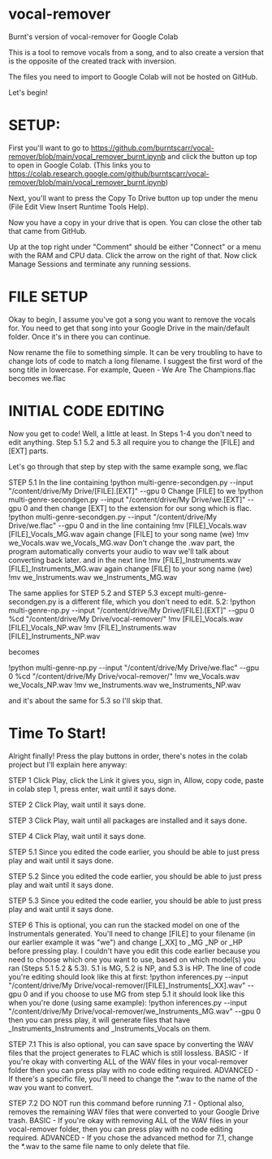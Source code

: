 # vocal-remover
Burnt's version of vocal-remover for Google Colab

This is a tool to remove vocals from a song, and to also create a version that is the opposite of the created track with inversion.

The files you need to import to Google Colab will not be hosted on GitHub.


Let's begin!

# SETUP:
First you'll want to go to https://github.com/burntscarr/vocal-remover/blob/main/vocal_remover_burnt.ipynb and click the button up top to open in Google Colab. (This links you to https://colab.research.google.com/github/burntscarr/vocal-remover/blob/main/vocal_remover_burnt.ipynb)

Next, you'll want to press the Copy To Drive button up top under the menu (File Edit View Insert Runtime Tools Help).

Now you have a copy in your drive that is open. You can close the other tab that came from GitHub.

Up at the top right under "Comment" should be either "Connect" or a menu with the RAM and CPU data. Click the arrow on the right of that. Now click Manage Sessions and terminate any running sessions.

# FILE SETUP
Okay to begin, I assume you've got a song you want to remove the vocals for. You need to get that song into your Google Drive in the main/default folder. Once it's in there you can continue.

Now rename the file to something simple. It can be very troubling to have to change lots of code to match a long filename. I suggest the first word of the song title in lowercase. For example, Queen - We Are The Champions.flac becomes we.flac

# INITIAL CODE EDITING
Now you get to code! Well, a little at least. In Steps 1-4 you don't need to edit anything. Step 5.1 5.2 and 5.3 all require you to change the [FILE] and [EXT] parts.

Let's go through that step by step with the same example song, we.flac

STEP 5.1 In the line containing !python multi-genre-secondgen.py --input "/content/drive/My Drive/[FILE].[EXT]" --gpu 0 Change [FILE] to we !python multi-genre-secondgen.py --input "/content/drive/My Drive/we.[EXT]" --gpu 0 and then change [EXT] to the extension for our song which is flac. !python multi-genre-secondgen.py --input "/content/drive/My Drive/we.flac" --gpu 0 and in the line containing !mv [FILE]_Vocals.wav [FILE]_Vocals_MG.wav again change [FILE] to your song name (we) !mv we_Vocals.wav we_Vocals_MG.wav Don't change the .wav part, the program automatically converts your audio to wav we'll talk about converting back later. and in the next line !mv [FILE]_Instruments.wav [FILE]_Instruments_MG.wav again change [FILE] to your song name (we) !mv we_Instruments.wav we_Instruments_MG.wav

The same applies for STEP 5.2 and STEP 5.3 except multi-genre-secondgen.py is a different file, which you don't need to edit. 5.2: !python multi-genre-np.py --input "/content/drive/My Drive/[FILE].[EXT]" --gpu 0 %cd "/content/drive/My Drive/vocal-remover/" !mv [FILE]_Vocals.wav [FILE]_Vocals_NP.wav !mv [FILE]_Instruments.wav [FILE]_Instruments_NP.wav

becomes

!python multi-genre-np.py --input "/content/drive/My Drive/we.flac" --gpu 0 %cd "/content/drive/My Drive/vocal-remover/" !mv we_Vocals.wav we_Vocals_NP.wav !mv we_Instruments.wav we_Instruments_NP.wav

and it's about the same for 5.3 so I'll skip that.

# Time To Start!
Alright finally! Press the play buttons in order, there's notes in the colab project but I'll explain here anyway:

STEP 1 Click Play, click the Link it gives you, sign in, Allow, copy code, paste in colab step 1, press enter, wait until it says done.

STEP 2 Click Play, wait until it says done.

STEP 3 Click Play, wait until all packages are installed and it says done.

STEP 4 Click Play, wait until it says done.

STEP 5.1 Since you edited the code earlier, you should be able to just press play and wait until it says done.

STEP 5.2 Since you edited the code earlier, you should be able to just press play and wait until it says done.

STEP 5.3 Since you edited the code earlier, you should be able to just press play and wait until it says done.

STEP 6 This is optional, you can run the stacked model on one of the Instrumentals generated. You'll need to change [FILE] to your filename (in our earlier example it was "we") and change [_XX] to _MG _NP or _HP before pressing play. I couldn't have you edit this code earlier because you need to choose which one you want to use, based on which model(s) you ran (Steps 5.1 5.2 & 5.3). 5.1 is MG, 5.2 is NP, and 5.3 is HP. The line of code you're editing should look like this at first: !python inferences.py --input "/content/drive/My Drive/vocal-remover/[FILE]_Instruments[_XX].wav" --gpu 0 and if you choose to use MG from step 5.1 it should look like this when you're done (using same example): !python inferences.py --input "/content/drive/My Drive/vocal-remover/we_Instruments_MG.wav" --gpu 0 then you can press play, it will generate files that have _Instruments_Instruments and _Instruments_Vocals on them.

STEP 7.1 This is also optional, you can save space by converting the WAV files that the project generates to FLAC which is still lossless. BASIC - If you're okay with converting ALL of the WAV files in your vocal-remover folder then you can press play with no code editing required. ADVANCED - If there's a specific file, you'll need to change the *.wav to the name of the wav you want to convert.

STEP 7.2 DO NOT run this command before running 7.1 - Optional also, removes the remaining WAV files that were converted to your Google Drive trash. BASIC - If you're okay with removing ALL of the WAV files in your vocal-remover folder, then you can press play with no code editing required. ADVANCED - If you chose the advanced method for 7.1, change the *.wav to the same file name to only delete that file.
